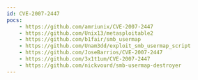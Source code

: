 ```yaml
---
id: CVE-2007-2447
pocs:
    - https://github.com/amriunix/CVE-2007-2447
    - https://github.com/Unix13/metasploitable2
    - https://github.com/b1fair/smb_usermap
    - https://github.com/Unam3dd/exploit_smb_usermap_script
    - https://github.com/JoseBarrios/CVE-2007-2447
    - https://github.com/3x1t1um/CVE-2007-2447
    - https://github.com/nickvourd/smb-usermap-destroyer
---
```

